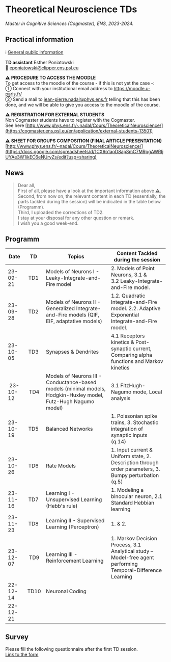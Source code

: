 # Theoretical Neuroscience TDs

*Master in Cognitive Sciences (Cogmaster), ENS, 2023-2024.*  

## Practical information 

:information_source: [General public information](http://www.phys.ens.fr/~nadal/Cours/TheoreticalNeuroscience/)

**TD assistant** Esther Poniatowski  
:e-mail: eponiatowski@clipper.ens.psl.eu  

:warning: **PROCEDURE TO ACCESS THE MOODLE**  
To get access to the moodle of the course - if this is not yet the case -:   
&#9312; Connect with your institutional email address to https://moodle.u-paris.fr/  
&#9313; Send a mail to jean-pierre.nadal@phys.ens.fr telling that this has been done, and we will be able to give you access to the moodle of the course.   

:warning: **REGISTRATION FOR EXTERNAL STUDENTS**  
Non Cogmaster students have to register with the Cogmaster.  
See here [http://www.phys.ens.fr/~nadal/Cours/TheoreticalNeuroscience/](https://cogmaster.ens.psl.eu/en/application/external-students-13501)

:warning: **SHEET FOR GROUPS COMPOSITION (FINAL ARTICLE PRESENTATION)**   
[http://www.phys.ens.fr/~nadal/Cours/TheoreticalNeuroscience/](https://docs.google.com/spreadsheets/d/1CX9o1aqD8ap8mC7MRpgAWRIjUYAe3W1ikEC6eNUryZs/edit?usp=sharing)



## News 

> Dear all,  
> First of all, please have a look at the important information above :warning:.  
> Second, from now on, the relevant content in each TD (essentially, the parts tackled during the session) will be indicated in the table below (Programm).  
> Third, I uploaded the corrections of TD2.   
> I stay at your disposal for any other question or remark.  
> I wish you a good week-end.

## Programm

| Date     |      TD     |  Topics  | Content Tackled during the session |
|----------|:-------------:|------|------|
| 23-09-21 | TD1 | Models of Neurons I - Leaky-Integrate-and-Fire model | 2. Models of Point Neurons, 3.1 & 3.2 Leaky-Integrate-and-Fire model. |
| 23-09-28 | TD2 | Models of Neurons II - Generalized Integrate-and-Fire models (QIF, EIF, adaptative models)  | 1.2. Quadratic Integrate-and-Fire model. 2.2. Adaptive Exponential Integrate-and-Fire model.
| 23-10-05 | TD3 | Synapses & Dendrites | 4.1 Receptors kinetics & Post-synaptic current, Comparing alpha functions and Markov kinetics |
| 23-10-12 | TD4 | Models of Neurons III - Conductance-based models (minimal models, Hodgkin-Huxley model, Futz-Hugh Nagumo model) | 3.1 FitzHugh-Nagumo mode, Local analysis |
| 23-10-19 | TD5 | Balanced Networks | 1. Poissonian spike trains, 3. Stochastic integration of synaptic inputs (q.14)|
| 23-10-26 | TD6 | Rate Models | 1. Input current & Uniform state, 2. Description through order parameters, 3. Bumpy perturbation (q.5) |
| 23-11-16 | TD7 | Learning I - Unsupervised Learning (Hebb's rule) | 1. Modeling a binocular neuron, 2.1 Standard Hebbian learning |
| 23-11-23 | TD8 | Learning II - Supervised Learning (Perceptron) | 1. & 2. |
| 23-12-07 | TD9 | Learning III - Reinforcement Learning | 1. Markov Decision Process, 3.1 Analytical study – Model-free agent performing Temporal-Difference Learning |
| 22-12-14 | TD10 | Neuronal Coding | |
| 22-12-21 |  | | |

## Survey
Please fill the following questionnaire after the first TD session.  
[Link to the form](https://forms.gle/ydGEfeTznT2y4udc8)
